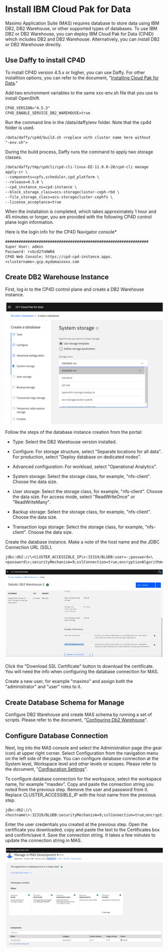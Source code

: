 # Install IBM Cloud Pak for Data

Maximo Application Suite (MAS) requires database to store data using IBM
DB2, DB2 Warehouse, or other supported types of databases. To use IBM DB2 or DB2
Warehouse, you can deploy IBM
Cloud Pak for Data (CP4D) which includes DB2 and DB2 Warehouse. Alternatively, 
you can install DB2 or DB2 Warehouse directly.

## Use Daffy to install CP4D

To install CP4D version 4.5.x or higher, you can use Daffy. For other installtion options, you can refer to the document,
"[Installing Cloud Pak for
Data](https://www.ibm.com/docs/en/cloud-paks/cp-data/4.5.x?topic=installing)."

Add two environment variables to the same xxx-env.sh file that you use to install OpenShift.

```
CP4D_VERSION="4.5.3"
CP4D_ENABLE_SERVICE_DB2_WAREHOUSE=true
```

Run the command line in the /data/daffy/env folder. Note that the cp4d
folder is used.

```
/data/daffy/cp4d/build.sh <replace with cluster name here without
"-env.sh">
```

During the build process, Daffy runs the command to apply two storage
classes.

```
/data/daffy/tmp/cpdcli/cpd-cli-linux-EE-11.0.0-20/cpd-cli manage apply-cr \
--components=cpfs,scheduler,cpd_platform \
--release=4.5.0 \
--cpd_instance_ns=cpd-instance \
--block_storage_class=ocs-storagecluster-ceph-rbd \
--file_storage_class=ocs-storagecluster-cephfs \
--license_acceptance=true
```

When the installation is completed, which takes approximately 1 hour and
45 minutes or longer, you are provided with the following CP4D control
plane login information.

Here is the login info for the CP4D Navigator console*

```
################################################################
Super User: admin
Password: rvGcd27nHWRd
CP4D Web Console: https://cpd-cpd-instance.apps.<clustername>.gcp.mydomainxxx.com   
```

## Create DB2 Warehouse Instance

First, log in to the CP4D control plane and create a DB2 Warehouse
instance.

![Create DB2 Warehouse](media/create-db2wh.png)

Follow the steps of the database instance creation from the portal:

-   Type: Select the DB2 Warehouse version installed.

-   Configure: For storage structure, select "Separate locations for all
    data". For production, select "Deploy database on dedicated nodes".

-   Advanced configuration: For workload, select "Operational
    Analytics".

-   System storage: Select the storage class, for example, "nfs-client".
    Choose the data size.

-   User storage: Select the storage class, for example, "nfs-client".
    Choose the data size. For access mode, select "ReadWriteOnce" or
    "ReadWriteMany".

-   Backup storage: Select the storage class, for example, "nfs-client".
    Choose the data size.

-   Transaction logs storage: Select the storage class, for example,
    "nfs-client". Choose the data size.

Create the database instance. Make a note of the host name and the JDBC
Connection URL (SSL).

```
jdbc:db2://\<CLUSTER_ACCESSIBLE_IP\>:32319/BLUDB:user=-;password=\<password\>;securityMechanism=9;sslConnection=true;encryptionAlgorithm=2
```

![DB2 Warehouse Details](media/db2wh-details.png)

Click the "Download SSL Certificate" button to download the certificate.
You will need the info when configuring the database connection for MAS.

Create a new user, for example "maximo" and assign both the
"administrator" and "user" roles to it.

## Create Database Schema for Manage

Configure DB2 Warehouse and create MAS schema by running a set of
scripts. Please refer to the document, "[Configuring Db2
Warehouse](https://www.ibm.com/docs/en/maximo-manage/continuous-delivery?topic=deployment-configuring-db2-warehouse)".

## Configure Database Connection

Next, log into the MAS console and select the Administration page (the
gear icon) at upper right corner. Select Configuration from the
navigation menu on the left side of the page. You can configure database
connection at the System level, Workspace level and other levels or
scopes. Please refer to the document, "[Configuration
Settings](https://www.ibm.com/docs/en/mas85/8.5.0?topic=administering-configuring-suite)".

To configure database connection for the workspace, select the workspace
name, for example "masdev". Copy and paste the connection string you
noted from the previous step. Remove the user and password from it.
Replace CLUSTER_ACCESSIBLE_IP with the host name from the previous step.

```
jdbc:db2://\<hostname\>:32319/BLUDB:securityMechanism=9;sslConnection=true;encryptionAlgorithm=2;
```

Enter the user credentials you created at the previous step. Open the
certificate you downloaded, copy and paste the text to the Certificates
box and confirm/save it. Save the connection string. It takes a few
minutes to update the connection string in MAS.

![Database Connection](media/database-connection.png)